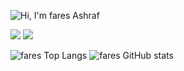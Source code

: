 ![Hi, I'm fares Ashraf](https://user-images.githubusercontent.com/37639594/119801695-3ec44780-bede-11eb-894f-1f0998524a36.gif)


[![](https://img.shields.io/badge/Twitter-1DA1F2?style=for-the-badge&logo=twitter&logoColor=white)](https://twitter.com/Fares09301164) [![](https://img.shields.io/badge/LinkedIn-0077B5?style=for-the-badge&logo=linkedin&logoColor=white)](https://www.linkedin.com/in/faresashraf/)

![fares Top Langs](https://github-readme-stats.vercel.app/api/top-langs/?username=ashraffares&theme=dracula)
![fares GitHub stats](https://github-readme-stats.vercel.app/api?username=ashraffares)

